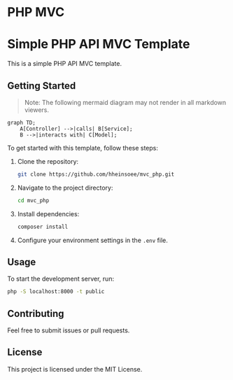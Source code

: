 # PHP MVC
# Simple PHP API MVC Template

This is a simple PHP API MVC template.

## Getting Started

> Note: The following mermaid diagram may not render in all markdown viewers.


```mermaid
graph TD;
    A[Controller] -->|calls| B[Service];
    B -->|interacts with| C[Model];
```

To get started with this template, follow these steps:

1. Clone the repository:
    ```bash
    git clone https://github.com/hheinsoee/mvc_php.git
    ```
2. Navigate to the project directory:
    ```bash
    cd mvc_php
    ```
3. Install dependencies:
    ```bash
    composer install
    ```
4. Configure your environment settings in the `.env` file.

## Usage

To start the development server, run:
```bash
php -S localhost:8000 -t public
```

## Contributing

Feel free to submit issues or pull requests.

## License

This project is licensed under the MIT License.
